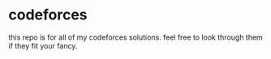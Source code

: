 # codeforces

this repo is for all of my codeforces solutions.
feel free to look through them if they fit your fancy.
